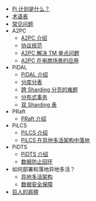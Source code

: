 <!-- docs/_sidebar.md -->

* [Pi 计划是什么？](/introduction)
* [术语表](/terminology)
* [常见问题](/faq)
* A2PC
    * [A2PC 介绍](/a2pc/introduction)
    * [协议规范](/a2pc/specification)
    * [A2PC 解决 TM 单点问题](/a2pc/single-point-of-failure)
    * [A2PC 在电商场景的应用](/a2pc/a2pc-on-e-commerce)
* PiDAL
    * [PiDAL 介绍](/pidal/introduction)
    * [分库分表](/pidal/sharding)
    * [跨 Sharding 分页的难题](/pidal/sharding-paging)
    * [分布式事务](/pidal/transaction)
    * [双 Sharding 表](/pidal/sharding?id=配置)
* PRaft
    * [PRaft 介绍](/praft/introduction)
* PiLCS
    * [PiLCS 介绍](/pilcs/introduction)
    * [PiLCS 在异地多活架构中落地](/pilcs/pilcs-on-multi-site-high-availability)
* PiDTS
    * [PiDTS 介绍](/pidts/introduction)
    * [数据防止回环](/pidts/data-loopback)
* 如何部署和落地异地多活？
    * [异地多活架构](/multi-site-high-availability/introduction)
    * [数据安全保障](/multi-site-high-availability/data-security)
* [巨人的肩膀](/shoulders-of-giants)
